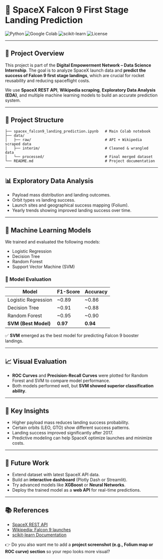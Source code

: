 # 🚀 SpaceX Falcon 9 First Stage Landing Prediction

![Python](https://img.shields.io/badge/Python-3.9%2B-blue?logo=python)
![Google Colab](https://img.shields.io/badge/Colab-Notebook-orange?logo=googlecolab)
![scikit-learn](https://img.shields.io/badge/scikit--learn-ML%20Library-yellow?logo=scikit-learn)
![License](https://img.shields.io/badge/License-MIT-green)

---

## 📌 Project Overview

This project is part of the **Digital Empowerment Network – Data Science Internship**.
The goal is to analyze SpaceX launch data and **predict the success of Falcon 9 first stage landings**, which are crucial for rocket reusability and reducing spaceflight costs.

We use **SpaceX REST API**, **Wikipedia scraping**, **Exploratory Data Analysis (EDA)**, and multiple machine learning models to build an accurate prediction system.

---

## 📂 Project Structure

```
├── spacex_falcon9_landing_prediction.ipynb   # Main Colab notebook
├── data/
│   ├── raw/                                  # API + Wikipedia scraped data
│   ├── interim/                              # Cleaned & wrangled data
│   └── processed/                            # Final merged dataset
└── README.md                                 # Project documentation
```

---

## 📊 Exploratory Data Analysis

* Payload mass distribution and landing outcomes.
* Orbit types vs landing success.
* Launch sites and geographical success mapping (Folium).
* Yearly trends showing improved landing success over time.

---

## 🤖 Machine Learning Models

We trained and evaluated the following models:

* Logistic Regression
* Decision Tree
* Random Forest
* Support Vector Machine (SVM)

### 🔧 Model Evaluation

| Model                | F1-Score | Accuracy |
| -------------------- | -------- | -------- |
| Logistic Regression  | \~0.89   | \~0.86   |
| Decision Tree        | \~0.91   | \~0.88   |
| Random Forest        | \~0.95   | \~0.90   |
| **SVM (Best Model)** | **0.97** | **0.94** |

✅ **SVM** emerged as the best model for predicting Falcon 9 booster landings.

---

## 📈 Visual Evaluation

* **ROC Curves** and **Precision-Recall Curves** were plotted for Random Forest and SVM to compare model performance.
* Both models performed well, but **SVM showed superior classification ability**.

---

## 📑 Key Insights

* Higher payload mass reduces landing success probability.
* Certain orbits (LEO, GTO) show different success patterns.
* Landing success improved significantly after 2017.
* Predictive modeling can help SpaceX optimize launches and minimize costs.

---

## 📝 Future Work

* Extend dataset with latest SpaceX API data.
* Build an **interactive dashboard** (Plotly Dash or Streamlit).
* Try advanced models like **XGBoost** or **Neural Networks**.
* Deploy the trained model as a **web API** for real-time predictions.

---

## 📚 References

* [SpaceX REST API](https://github.com/r-spacex/SpaceX-API)
* [Wikipedia: Falcon 9 launches](https://en.wikipedia.org/wiki/List_of_Falcon_9_and_Falcon_Heavy_launches)
* [scikit-learn Documentation](https://scikit-learn.org/stable/)

👉 Do you also want me to add a **project screenshot (e.g., Folium map or ROC curve) section** so your repo looks more visual?
